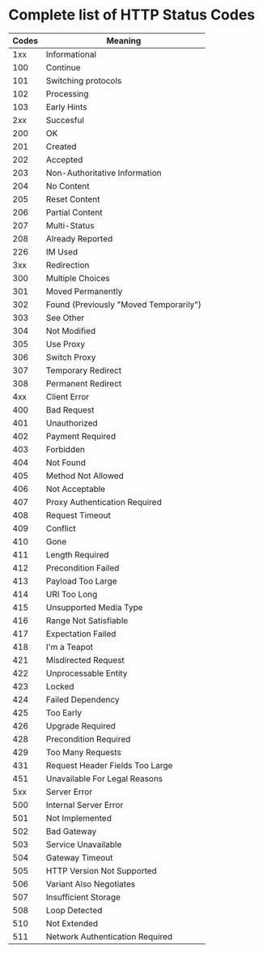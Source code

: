 # Complete list of HTTP Status Codes

Codes | Meaning
------|-----
1xx |  Informational
100 | 	Continue
101 | 	Switching protocols
102 | 	Processing
103 | 	Early Hints
2xx |  Succesful
200 | 	OK
201 | 	Created
202 | 	Accepted
203 |  	Non-Authoritative Information
204 | 	No Content
205 | 	Reset Content
206 | 	Partial Content
207 | 	Multi-Status
208 | 	Already Reported
226 | 	IM Used
3xx |  Redirection
300 | 	Multiple Choices
301 | 	Moved Permanently
302 | 	Found (Previously "Moved Temporarily")
303 | 	See Other
304 | 	Not Modified
305 | 	Use Proxy
306 | 	Switch Proxy
307 | 	Temporary Redirect
308 | 	Permanent Redirect
4xx |  Client Error
400 | 	Bad Request
401 | 	Unauthorized
402 | 	Payment Required
403 | 	Forbidden
404 | 	Not Found
405 | 	Method Not Allowed
406 | 	Not Acceptable
407 | 	Proxy Authentication Required
408 | 	Request Timeout
409 | 	Conflict
410 | 	Gone
411 | 	Length Required
412 | 	Precondition Failed
413 | 	Payload Too Large
414 | 	URI Too Long
415 | 	Unsupported Media Type
416 | 	Range Not Satisfiable
417 | 	Expectation Failed
418 | 	I'm a Teapot
421 | 	Misdirected Request
422 | 	Unprocessable Entity
423 | 	Locked
424 | 	Failed Dependency
425 | 	Too Early
426 | 	Upgrade Required
428 | 	Precondition Required
429 | 	Too Many Requests
431 | 	Request Header Fields Too Large
451 | 	Unavailable For Legal Reasons
5xx |  Server Error
500 | 	Internal Server Error
501 | 	Not Implemented
502 | 	Bad Gateway
503 | 	Service Unavailable
504 | 	Gateway Timeout
505 | 	HTTP Version Not Supported
506 | 	Variant Also Negotiates
507 | 	Insufficient Storage
508 | 	Loop Detected
510 | 	Not Extended
511 | 	Network Authentication Required
